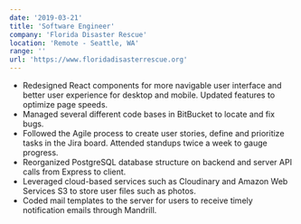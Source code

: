 ```yaml
---
date: '2019-03-21'
title: 'Software Engineer'
company: 'Florida Disaster Rescue'
location: 'Remote - Seattle, WA'
range: ''
url: 'https://www.floridadisasterrescue.org'
---
```


- Redesigned React components for more navigable user interface and better user experience for desktop and mobile. Updated features to optimize page speeds.
- Managed several different code bases in BitBucket to locate and fix bugs.
- Followed the Agile process to create user stories, define and prioritize tasks in the Jira board. Attended standups twice a week to gauge progress.
- Reorganized PostgreSQL database structure on backend and server API calls from Express to client.
- Leveraged cloud-based services such as Cloudinary and Amazon Web Services S3 to store user files such as photos.
- Coded mail templates to the server for users to receive timely notification emails through Mandrill.


